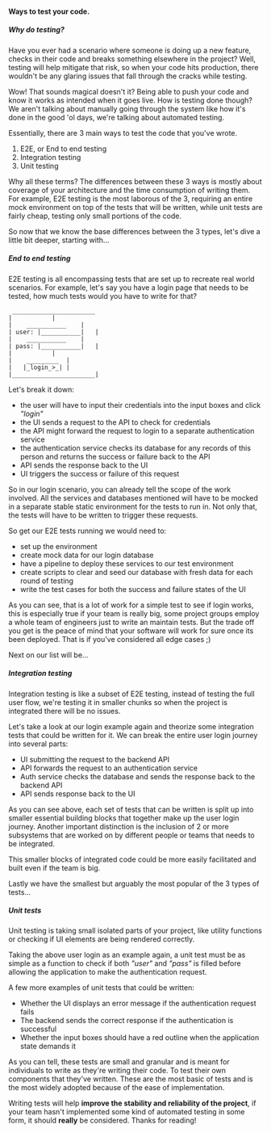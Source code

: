 #### Ways to test your code.

##### Why do testing?

Have you ever had a scenario where someone is doing up a new feature, checks in their code and breaks something elsewhere in the project? Well, testing will help mitigate that risk, so when your code hits production, there wouldn't be any glaring issues that fall through the cracks while testing.

Wow! That sounds magical doesn't it? Being able to push your code and know it works as intended when it goes live. How is testing done though? We aren't talking about manually going through the system like how it's done in the good 'ol days, we're talking about automated testing.

Essentially, there are 3 main ways to test the code that you've wrote. 

1. E2E, or End to end testing
2. Integration testing
3. Unit testing

Why all these terms? 
The differences between these 3 ways is mostly about coverage of your architecture and the time consumption of writing them. For example, E2E testing is the most laborous of the 3, requiring an entire mock environment on top of the tests that will be written, while unit tests are fairly cheap, testing only small portions of the code.

So now that we know the base differences between the 3 types, let's dive a little bit deeper, starting with...

##### End to end testing

E2E testing is all encompassing tests that are set up to recreate real world scenarios. For example, let's say you have a login page that needs to be tested, how much tests would you have to write for that? 

	 _______________________
	|			|
	|	 ___________	|
	| user: |___________|	|
	|  	 ___________	|
	| pass: |___________|	|
	|			|
	|	 _________	|
	|	|_login_>_|	|
	|_______________________|

Let's break it down: 
- the user will have to input their credentials into the input boxes and click *"login"*
- the UI sends a request to the API to check for credentials
- the API might forward the request to login to a separate authentication service
- the authentication service checks its database for any records of this person and returns the success or failure back to the API
- API sends the response back to the UI
- UI triggers the success or failure of this request

So in our login scenario, you can already tell the scope of the work involved. All the services and databases mentioned will have to be mocked in a separate stable static environment for the tests to run in. Not only that, the tests will have to be written to trigger these requests. 

So get our E2E tests running we would need to:
- set up the environment
- create mock data for our login database
- have a pipeline to deploy these services to our test environment
- create scripts to clear and seed our database with fresh data for each round of testing
- write the test cases for both the success and failure states of the UI

As you can see, that is a lot of work for a simple test to see if login works, this is especially true if your team is really big, some project groups employ a whole team of engineers just to write an maintain tests. But the trade off you get is the peace of mind that your software will work for sure once its been deployed. That is if you've considered all edge cases ;)

Next on our list will be...

##### Integration testing

Integration testing is like a subset of E2E testing, instead of testing the full user flow, we're testing it in smaller chunks so when the project is integrated there will be no issues. 

Let's take a look at our login example again and theorize some integration tests that could be written for it. We can break the entire user login journey into several parts:
- UI submitting the request to the backend API
- API forwards the request to an authentication service
- Auth service checks the database and sends the response back to the backend API
- API sends response back to the UI

As you can see above, each set of tests that can be written is split up into smaller essential building blocks that together make up the user login journey. Another important distinction is the inclusion of 2 or more subsystems that are worked on by different people or teams that needs to be integrated.

This smaller blocks of integrated code could be more easily facilitated and built even if the team is big.

Lastly we have the smallest but arguably the most popular of the 3 types of tests...

##### Unit tests

Unit testing is taking small isolated parts of your project, like utility functions or checking if UI elements are being rendered correctly.

Taking the above user login as an example again, a unit test must be as simple as a function to check if both *"user"* and *"pass"* is filled before allowing the application to make the authentication request. 

A few more examples of unit tests that could be written:
- Whether the UI displays an error message if the authentication request fails
- The backend sends the correct response if the authentication is successful
- Whether the input boxes should have a red outline when the application state demands it

As you can tell, these tests are small and granular and is meant for individuals to write as they're writing their code. To test their own components that they've written. These are the most basic of tests and is the most widely adopted because of the ease of implementation. 

Writing tests will help **improve the stability and reliability of the project**, if your team hasn't implemented some kind of automated testing in some form, it should **really** be considered. Thanks for reading!